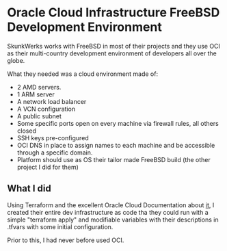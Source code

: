 # Oracle Cloud Infrastructure FreeBSD Development Environment

SkunkWerks works with FreeBSD in most of their projects and they use OCI as their multi-country development environment of developers all over the globe. 

What they needed was a cloud environment made of:
* 2 AMD servers. 
* 1 ARM server
* A network load balancer
* A VCN configuration
* A public subnet
* Some specific ports open on every machine via firewall rules, all others closed
* SSH keys pre-configured
* OCI DNS in place to assign names to each machine and be accessible through a specific domain. 
* Platform should use as OS their tailor made FreeBSD build (the other project I did for them)

## What I did

Using Terraform and the excellent Oracle Cloud Documentation about [it](https://docs.oracle.com/en-us/iaas/developer-tutorials/tutorials/tf-simple-infrastructure/01-summary.htm), I created their entire dev infrastructure as code tha they could run with a simple "terraform apply" and modifiable variables with their descriptions in .tfvars with some initial configuration. 

Prior to this, I had never before used OCI. 
